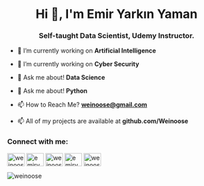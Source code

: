 <h1 align="center">Hi 👋, I'm Emir Yarkın Yaman</h1>
<h3 align="center">Self-taught Data Scientist, Udemy Instructor.</h3>

- 🔭 I’m currently working on **Artificial Intelligence**

- 🔭 I’m currently working on **Cyber Security**

- 💬 Ask me about! **Data Science**

- 💬 Ask me about! **Python**

- 📫 How to Reach Me? **weinoose@gmail.com**

- 📫 All of my projects are available at **github.com/Weinoose**

<h3 align="left">Connect with me:</h3>
<p align="left">
<a href="https://twitter.com/WEINOOSE" target="blank"><img align="center" src="https://raw.githubusercontent.com/rahuldkjain/github-profile-readme-generator/master/src/images/icons/Social/twitter.svg" alt="weinoose" height="30" width="40" /></a>
<a href="https://www.linkedin.com/in/emiryarkinyaman/" target="blank"><img align="center" src="https://raw.githubusercontent.com/rahuldkjain/github-profile-readme-generator/master/src/images/icons/Social/linked-in-alt.svg" alt="emi̇ryarki̇nyaman" height="30" width="40" /></a>
<a href="https://kaggle.com/WEINOOSE" target="blank"><img align="center" src="https://raw.githubusercontent.com/rahuldkjain/github-profile-readme-generator/master/src/images/icons/Social/kaggle.svg" alt="weinoose" height="30" width="40" /></a>
<a href="https://fb.com/WEINOOSE" target="blank"><img align="center" src="https://raw.githubusercontent.com/rahuldkjain/github-profile-readme-generator/master/src/images/icons/Social/facebook.svg" alt="emi̇ryarki̇nyaman" height="30" width="40" /></a>
<a href="https://instagram.com/WEINOOSE" target="blank"><img align="center" src="https://raw.githubusercontent.com/rahuldkjain/github-profile-readme-generator/master/src/images/icons/Social/instagram.svg" alt="weinoose" height="30" width="40" /></a>
</p>

<p><img align="left" src="https://github-readme-stats.vercel.app/api/top-langs?username=weinoose&show_icons=true&theme=dark&locale=en&layout=compact" alt="weinoose" /></p>
